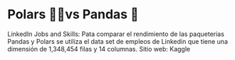 #  Polars 🐻‍❄vs Pandas 🐼

LinkedIn Jobs and Skills:
Pata comparar el rendimiento de las paqueterias Pandas y Polars se utiliza el data set de empleos de Linkedin que tiene una dimensión de 1,348,454 filas y 14 columnas.
Sitio web: Kaggle
